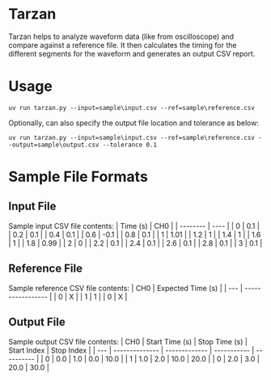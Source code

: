 # Tarzan
Tarzan helps to analyze waveform data (like from oscilloscope) and compare against a reference file. It then calculates the timing for the different segments for the waveform and generates an output CSV report.

# Usage
```
uv run tarzan.py --input=sample\input.csv --ref=sample\reference.csv
```
Optionally, can also specify the output file location and tolerance as below: 
```
uv run tarzan.py --input=sample\input.csv --ref=sample\reference.csv --output=sample\output.csv --tolerance 0.1
```

# Sample File Formats
## Input File
Sample input CSV file contents:
| Time (s) | CH0  |
| -------- | ---- |
| 0        | 0.1  |
| 0.2      | 0.1  |
| 0.4      | 0.1  |
| 0.6      | -0.1 |
| 0.8      | 0.1  |
| 1        | 1.01 |
| 1.2      | 1    |
| 1.4      | 1    |
| 1.6      | 1    |
| 1.8      | 0.99 |
| 2        | 0    |
| 2.2      | 0.1  |
| 2.4      | 0.1  |
| 2.6      | 0.1  |
| 2.8      | 0.1  |
| 3        | 0.1  |

## Reference File
Sample reference CSV file contents:
| CH0 | Expected Time (s) |
| --- | ----------------- |
| 0   | X                 |
| 1   | 1                 |
| 0   | X                 |

## Output File
Sample output CSV file contents:
| CH0 | Start Time (s) | Stop Time (s) | Start Index | Stop Index |
| --- | -------------- | ------------- | ----------- | ---------- |
| 0   | 0.0            | 1.0           | 0.0         | 10.0       |
| 1   | 1.0            | 2.0           | 10.0        | 20.0       |
| 0   | 2.0            | 3.0           | 20.0        | 30.0       |